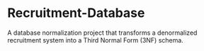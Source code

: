 # Recruitment-Database
A database normalization project that transforms a denormalized recruitment system into a Third Normal Form (3NF) schema.
